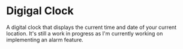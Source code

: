 # Digigal Clock
A digital clock that displays the current time and date of your current location.  It's still a work in progress as
I'm currently working on implementing an alarm feature.
